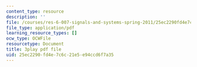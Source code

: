 ```yaml
---
content_type: resource
description: ''
file: /courses/res-6-007-signals-and-systems-spring-2011/25ec2290fd4e7c6c21e5e94ccd6f7a35_HKMY-8BqWWw.pdf
file_type: application/pdf
learning_resource_types: []
ocw_type: OCWFile
resourcetype: Document
title: 3play pdf file
uid: 25ec2290-fd4e-7c6c-21e5-e94ccd6f7a35
---
```


